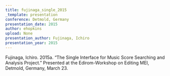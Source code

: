 ```yaml
---
title: fujinaga_single_2015
_template: presentation
conference: Detmold, Germany
presentation_date: 2015
author: ehopkins
upload: None
presentation_author: Fujinaga, Ichiro
presentation_year: 2015
---
```

Fujinaga, Ichiro. 2015a. “The Single Interface for Music Score Searching and Analysis Project.” Presented at the Edirom-Workshop on Editing MEI, Detmold, Germany, March 23.
